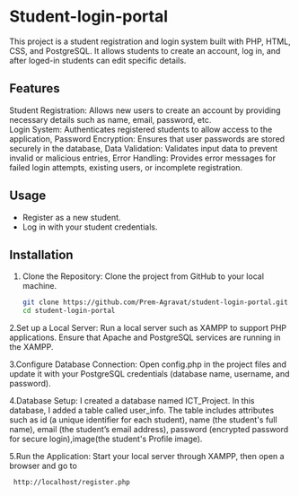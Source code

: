 # Student-login-portal

This project is a student registration and login system built with PHP, HTML, CSS, and PostgreSQL. It allows students to create an account, log in, and after loged-in students can edit specific details.

## Features
 Student Registration: Allows new users to create an account by providing necessary details such as name, email, password, etc.                                
 Login System: Authenticates registered students to allow access to the application, Password Encryption: Ensures that user passwords are stored securely in the database, Data Validation: Validates input data to prevent invalid or malicious entries, Error Handling: Provides error messages for failed login attempts, existing users, or incomplete registration.

## Usage
- Register as a new student.
- Log in with your student credentials.
  
## Installation

1. Clone the Repository:
   Clone the project from GitHub to your local machine.
   ```bash
   git clone https://github.com/Prem-Agravat/student-login-portal.git
   cd student-login-portal
   
2.Set up a Local Server:
   Run a local server such as XAMPP to support PHP applications. Ensure that Apache and PostgreSQL services are running in the XAMPP.

3.Configure Database Connection: 
   Open config.php in the project files and update it with your PostgreSQL credentials (database name, username, and password).

4.Database Setup:
  I created a database named ICT_Project. In this database, I added a table called user_info. The table includes attributes such as id (a unique identifier for each student), name (the student's full name), email (the student’s email address), password (encrypted password for secure login),image(the student's Profile image).
  
5.Run the Application: 
  Start your local server through XAMPP, then open a browser and go to
   ```bash
    http://localhost/register.php
